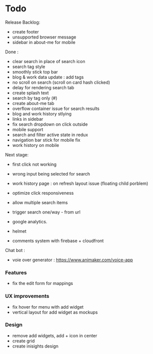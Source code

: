 # Todo

Release Backlog:

- create footer
- unsupported browser message
- sidebar in about-me for mobile
 
 
Done :
- clear search in place of search icon
- search tag style
- smoothly stick top bar
- blog & work data update : add tags
- no scroll on search (scroll on card hash clicked)
- delay for rendering search tab
- create splash text
- search by tag only (#)
- create about-me tab
- overflow container issue for search results
- blog and work history stlying
- links in sidebar
- fix search dropdown on click outside
- mobile support
- search and filter active state in redux
- navigation bar stick for mobile fix
- work history on mobile

Next stage:
- first click not working
- wrong input being selected for search

- work history page : on refresh layout issue (floating child porblem)
- optimize click responsiveness
- allow multiple search items
- trigger search one/way - from url
- google analytics.
- helmet
- comments system with firebase + cloudfront

Chat bot :

- voie over generator : https://www.animaker.com/voice-app

### Features

- fix the edit form for mappings

### UX improvements

- fix hover for menu with add widget
- vertical layout for add widget as mockups

### Design

- remove add widgets, add + icon in center
- create grid
- create inisights design
